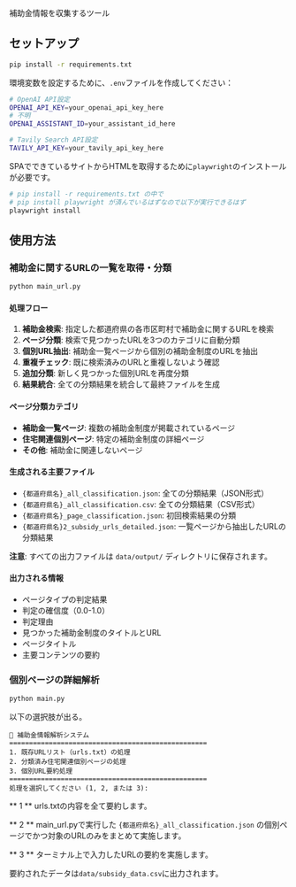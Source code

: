 補助金情報を収集するツール

## セットアップ

```sh
pip install -r requirements.txt
```

環境変数を設定するために、`.env`ファイルを作成してください：

```sh
# OpenAI API設定
OPENAI_API_KEY=your_openai_api_key_here
# 不明
OPENAI_ASSISTANT_ID=your_assistant_id_here

# Tavily Search API設定
TAVILY_API_KEY=your_tavily_api_key_here
```

SPAでできているサイトからHTMLを取得するために`playwright`のインストールが必要です。
```sh
# pip install -r requirements.txt の中で
# pip install playwright が済んでいるはずなので以下が実行できるはず
playwright install

```

## 使用方法

### 補助金に関するURLの一覧を取得・分類
```sh
python main_url.py
```

#### 処理フロー
1. **補助金検索**: 指定した都道府県の各市区町村で補助金に関するURLを検索
2. **ページ分類**: 検索で見つかったURLを3つのカテゴリに自動分類
3. **個別URL抽出**: 補助金一覧ページから個別の補助金制度のURLを抽出
4. **重複チェック**: 既に検索済みのURLと重複しないよう確認
5. **追加分類**: 新しく見つかった個別URLを再度分類
6. **結果統合**: 全ての分類結果を統合して最終ファイルを生成

#### ページ分類カテゴリ
- **補助金一覧ページ**: 複数の補助金制度が掲載されているページ
- **住宅関連個別ページ**: 特定の補助金制度の詳細ページ
- **その他**: 補助金に関連しないページ

#### 生成される主要ファイル
- `{都道府県名}_all_classification.json`: 全ての分類結果（JSON形式）
- `{都道府県名}_all_classification.csv`: 全ての分類結果（CSV形式）
- `{都道府県名}_page_classification.json`: 初回検索結果の分類
- `{都道府県名}2_subsidy_urls_detailed.json`: 一覧ページから抽出したURLの分類結果

**注意**: すべての出力ファイルは `data/output/` ディレクトリに保存されます。

#### 出力される情報
- ページタイプの判定結果
- 判定の確信度（0.0-1.0）
- 判定理由
- 見つかった補助金制度のタイトルとURL
- ページタイトル
- 主要コンテンツの要約

### 個別ページの詳細解析
```sh
python main.py
```

以下の選択肢が出る。
```text
🚀 補助金情報解析システム
==================================================
1. 既存URLリスト（urls.txt）の処理
2. 分類済み住宅関連個別ページの処理
3. 個別URL要約処理
==================================================
処理を選択してください (1, 2, または 3):
```

** 1 **
urls.txtの内容を全て要約します。

** 2 **
main_url.pyで実行した
`{都道府県名}_all_classification.json`
の個別ページでかつ対象のURLのみをまとめて実施します。

** 3 **
ターミナル上で入力したURLの要約を実施します。

要約されたデータは`data/subsidy_data.csv`に出力されます。